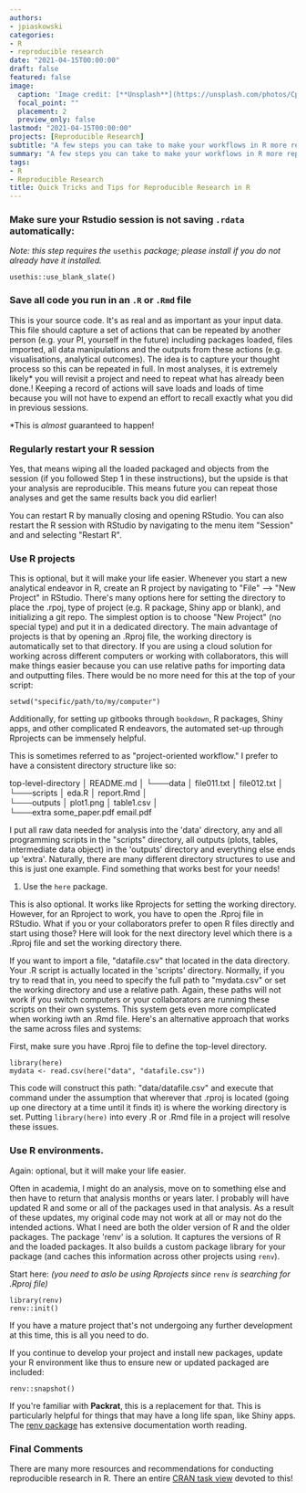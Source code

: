 ```yaml
---
authors:
- jpiaskowski
categories:
- R
- reproducible research
date: "2021-04-15T00:00:00"
draft: false
featured: false
image:
  caption: 'Image credit: [**Unsplash**](https://unsplash.com/photos/CpkOjOcXdUY)'
  focal_point: ""
  placement: 2
  preview_only: false
lastmod: "2021-04-15T00:00:00"
projects: [Reproducible Research]
subtitle: "A few steps you can take to make your workflows in R more reproducible and less painful for you to deal with."
summary: "A few steps you can take to make your workflows in R more reproducible and less painful for you to deal with."
tags:
- R
- Reproducible Research
title: Quick Tricks and Tips for Reproducible Research in R
---
```



### Make sure your Rstudio session is not saving `.rdata` automatically:

*Note: this step requires the* `usethis` *package; please install if you do not already have it installed.*

```
usethis::use_blank_slate()
```

### Save all code you run in an `.R` or `.Rmd` file

This is your source code. It's as real and as important as your input data. This file should capture a set of actions that can be repeated by another person (e.g. your PI, yourself in the future) including packages loaded, files imported, all data manipulations and the outputs from these actions (e.g. visualisations, analytical outcomes). The idea is to capture your thought process so this can be repeated in full. In most analyses, it is extremely likely* you will revisit a project and need to repeat what has already been done.! Keeping a record of actions will save loads and loads of time because you will not have to expend an effort to recall exactly what you did in previous sessions.   

\*This is *almost* guaranteed to happen!

### Regularly restart your R session

Yes, that means wiping all the loaded packaged and objects from the session (if you followed Step 1 in these instructions), but the upside is that your analysis are reproducible. This means future you can repeat those analyses and get the same results back you did earlier!

You can restart R by manually closing and opening RStudio. You can also restart the R session with RStudio by navigating to the menu item "Session" and and selecting "Restart R".

### Use R projects

This is optional, but it will make your life easier. Whenever you start a new analytical endeavor in R, create an R project by navigating to "File" --> "New Project" in RStudio. There's many options here for setting the directory to place the .rpoj, type of project (e.g. R package, Shiny app or blank), and initializing a git repo. The simplest option is to choose "New Project" (no special type) and put it in a dedicated directory. The main advantage of projects is that by opening an .Rproj file, the working directory is automatically set to that directory. If you are using a cloud solution for working across different computers or working with collaborators, this will make things easier because you can use relative paths for importing data and outputting files. There would be no more need for this at the top of your script:

```
setwd("specific/path/to/my/computer")
```

Additionally, for setting up gitbooks through `bookdown`, R packages, Shiny apps, and other complicated R endeavors, the automated set-up through Rprojects can be immensely helpful.  

This is sometimes referred to as "project-oriented workflow." I prefer to have a consistent directory structure like so:

  top-level-directory
  │   README.md
  │
  └───data
  │      file011.txt
  │      file012.txt
  │   
  └───scripts
  │       eda.R
  │       report.Rmd
  │   
  └───outputs
  │       plot1.png
  │       table1.csv
  │   
  └───extra
          some_paper.pdf
          email.pdf


I put all raw data needed for analysis into the 'data' directory, any and all programming scripts in the "scripts" directory, all outputs (plots, tables, intermediate data object) in the 'outputs' directory and everything else ends up 'extra'. Naturally, there are many different directory structures to use and this is just one example. Find something that works best for your needs!

1. Use the `here` package.

This is also optional. It works like Rprojects for setting the working directory. However, for an Rproject to work, you have to open the .Rproj file in RStudio. What if you or your collaborators prefer to open R files directly and start using those? Here will look for the next directory level which there is a .Rproj file and set the working directory there.

If you want to import a file, "datafile.csv" that located in the data directory. Your .R script is actually located in the 'scripts' directory. Normally, if you try to read that in, you need to specify the full path to "mydata.csv" or set the working directory and use a relative path. Again, these paths will not work if you switch computers or your collaborators are running these scripts on their own systems. This system gets even more complicated when working iwth an .Rmd file. Here's an alternative approach that works the same across files and systems:  

First, make sure you have .Rproj file to define the top-level directory.
```
library(here)
mydata <- read.csv(here("data", "datafile.csv"))
```
This code will construct this path: "data/datafile.csv" and execute that command under the assumption that wherever that .rproj is located (going up one directory at a time until it finds it) is where the working directory is set. Putting `library(here)` into every .R or .Rmd file in a project will resolve these issues.

### Use R environments.

Again: optional, but it will make your life easier.

Often in academia, I might do an analysis, move on to something else and then have to return that analysis months or years later. I probably will have updated R and some or all of the packages used in that analysis. As a result of these updates, my original code may not work at all or may not do the intended actions. What I need are both the older version of R and the older packages. The package 'renv' is a solution. It captures the versions of R and the loaded packages. It also builds a custom package library for your package (and caches this information across other projects using `renv`).

Start here:
*(you need to aslo be using Rprojects since* `renv` *is searching for .Rproj file)*
```
library(renv)
renv::init()
```
If you have a mature project that's not undergoing any further development at this time, this is all you need to do.

If you continue to develop your project and install new packages, update your R environment like thus to ensure new or updated packaged are included:
```
renv::snapshot()
```

If you're familiar with **Packrat**, this is a replacement for that. This is particularly helpful for things that may have a long life span, like Shiny apps. The [renv package](https://rstudio.github.io/renv/articles/renv.html) has extensive documentation worth reading. 

### Final Comments

There are many more resources and recommendations for conducting reproducible research in R. There an entire [CRAN task view](https://cran.r-project.org/web/views/ReproducibleResearch.html) devoted to this!
